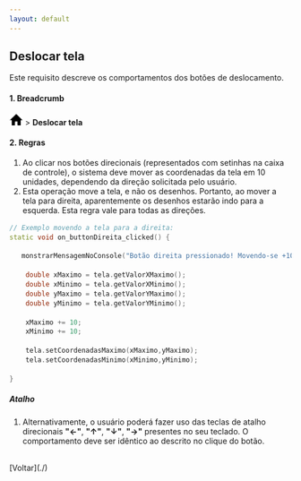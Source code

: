 ```yaml
---
layout: default
---
```


## Deslocar tela

Este requisito descreve os comportamentos dos botões de deslocamento.


#### 1. Breadcrumb
![Home](./img/icone-home.png) > **Deslocar tela** 

#### 2. Regras
1. Ao clicar nos botões direcionais (representados com setinhas na caixa de controle), o sistema deve mover as coordenadas da tela em 10 unidades, dependendo da direção solicitada pelo usuário.
2. Esta operação move a tela, e não os desenhos. Portanto, ao mover a tela para direita, aparentemente os desenhos estarão indo para a esquerda. Esta regra vale para todas as direções.


```cpp
// Exemplo movendo a tela para a direita:
static void on_buttonDireita_clicked() {
    
   monstrarMensagemNoConsole("Botão direita pressionado! Movendo-se +10.\n");

    double xMaximo = tela.getValorXMaximo();
    double xMinimo = tela.getValorXMinimo();
    double yMaximo = tela.getValorYMaximo();
    double yMinimo = tela.getValorYMinimo();

    xMaximo += 10;
    xMinimo += 10;
    
    tela.setCoordenadasMaximo(xMaximo,yMaximo);
    tela.setCoordenadasMinimo(xMinimo,yMinimo);

}
```

##### Atalho
1. Alternativamente, o usuário poderá fazer uso das teclas de atalho direcionais **"←"**, **"↑"**, **"↓"**, **"→"** presentes no seu teclado. O comportamento deve ser idêntico ao descrito no clique do botão.

<br>
[Voltar](./)
